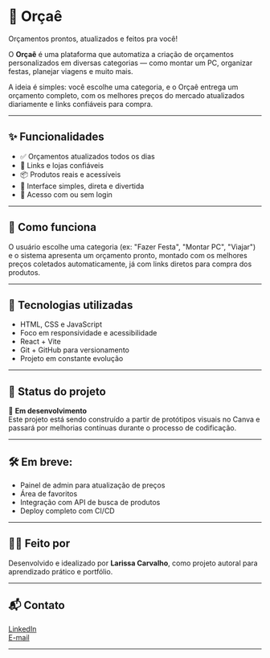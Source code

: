 # 💸 Orçaê

Orçamentos prontos, atualizados e feitos pra você!

O **Orçaê** é uma plataforma que automatiza a criação de orçamentos personalizados em diversas categorias — como montar um PC, organizar festas, planejar viagens e muito mais.

A ideia é simples: você escolhe uma categoria, e o Orçaê entrega um orçamento completo, com os melhores preços do mercado atualizados diariamente e links confiáveis para compra.

---

## ✨ Funcionalidades

- ✅ Orçamentos atualizados todos os dias
- 🔗 Links e lojas confiáveis
- 📦 Produtos reais e acessíveis
- 🎯 Interface simples, direta e divertida
- 💬 Acesso com ou sem login

---

## 🧠 Como funciona

O usuário escolhe uma categoria (ex: "Fazer Festa", "Montar PC", "Viajar") e o sistema apresenta um orçamento pronto, montado com os melhores preços coletados automaticamente, já com links diretos para compra dos produtos.

---

## 🔧 Tecnologias utilizadas

- HTML, CSS e JavaScript
- Foco em responsividade e acessibilidade
- React + Vite
- Git + GitHub para versionamento
- Projeto em constante evolução

---

## 🧪 Status do projeto

🚧 **Em desenvolvimento**  
Este projeto está sendo construído a partir de protótipos visuais no Canva e passará por melhorias contínuas durante o processo de codificação.

---

## 🛠️ Em breve:

- Painel de admin para atualização de preços
- Área de favoritos
- Integração com API de busca de produtos
- Deploy completo com CI/CD

---

## 👩‍💻 Feito por

Desenvolvido e idealizado por **Larissa Carvalho**, como projeto autoral para aprendizado prático e portfólio.

---

## 📬 Contato

[LinkedIn](https://www.linkedin.com/in/larissabcarvalhodev)  
[E-mail](mailto:l.carvaborges@gmail.com)

---
